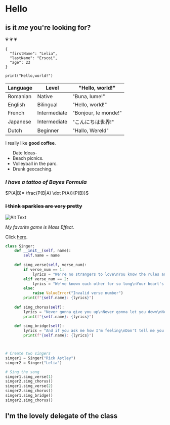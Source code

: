 
# Hello
## is it *me* you're looking for?
:heartpulse: :heartpulse: :heartpulse:

```
{
  "firstName": "Lelia",
  "lastName": "Erscoi",
  "age": 23
}
```



`print("Hello,world!")`

| Language | Level        | "Hello, world!"      |
|----------|--------------|----------------------|
| Romanian | Native       | "Buna, lume!"        |
| English  | Bilingual    | "Hello, world!"      |
| French   | Intermediate | "Bonjour, le monde!" |
| Japanese | Intermediate | "こんにちは世界!"    |
| Dutch    | Beginner     | "Hallo, Wereld"      |

I really like  **good coffee**.

<ul> Date Ideas-
    <li>Beach picnics. </li>
    <li>Volleyball in the parc. </li>
    <li>Drunk geocaching. </li>
</ul>    

### _I have a tattoo of Bayes Formula_
$P(A|B)= \frac{P(B|A) \dot P(A)}{P(B)}$


### ~~I think sparkles are very pretty~~
![Alt Text](https://media.giphy.com/media/ySvZaRKnzCdvG/giphy.gif)


_My favorite game is Mass Effect._

Click [here](https://www.youtube.com/watch?v=rh8ayPFB-3E).


``` python 
class Singer:
    def __init__(self, name):
        self.name = name
        
    def sing_verse(self, verse_num):
        if verse_num == 1:
            lyrics = "We're no strangers to love\nYou know the rules and so do I\nA full commitment's what I'm thinking of\nYou wouldn't get this from any other guy"
        elif verse_num == 2:
            lyrics = "We've known each other for so long\nYour heart's been aching but you're too shy to say it\nInside we both know what's been going on\nWe know the game and we're gonna play it"
        else:
            raise ValueError("Invalid verse number")
        print(f"{self.name}: {lyrics}")
        
    def sing_chorus(self):
        lyrics = "Never gonna give you up\nNever gonna let you down\nNever gonna run around and desert you\nNever gonna make you cry\nNever gonna say goodbye\nNever gonna tell a lie and hurt you"
        print(f"{self.name}: {lyrics}")
        
    def sing_bridge(self):
        lyrics = "And if you ask me how I'm feeling\nDon't tell me you're too blind to see"
        print(f"{self.name}: {lyrics}")



# Create two singers
singer1 = Singer("Rick Astley")
singer2 = Singer("Lelia")

# Sing the song
singer1.sing_verse(1)
singer2.sing_chorus()
singer1.sing_verse(2)
singer2.sing_chorus()
singer1.sing_bridge()
singer2.sing_chorus()
```
## I'm the lovely delegate of the class
